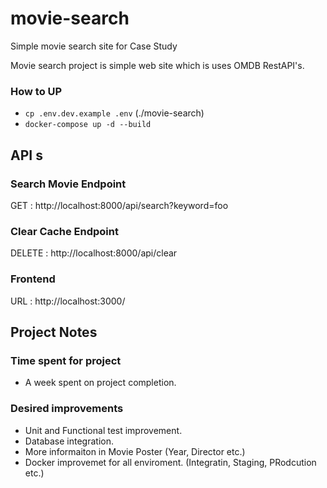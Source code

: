 # movie-search
Simple movie search site for Case Study

Movie search project is simple web site which is uses OMDB RestAPI's.  

### How to UP 
- `cp .env.dev.example .env` (./movie-search)
- `docker-compose up -d --build`

## API s
### Search Movie Endpoint 
GET : http://localhost:8000/api/search?keyword=foo

### Clear Cache Endpoint
DELETE : http://localhost:8000/api/clear  

### Frontend
URL : http://localhost:3000/


## Project Notes

### Time spent for project
- A week spent on project completion.

### Desired improvements
- Unit and Functional test improvement.
- Database integration.
- More informaiton in Movie Poster (Year, Director etc.)
- Docker improvemet for all enviroment. (Integratin, Staging, PRodcution etc.)


